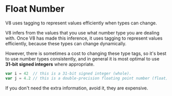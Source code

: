 # Float Number

V8 uses tagging to represent values efficiently when types can change.

V8 infers from the values that you use what number type you are dealing with. Once V8 has made this inference, it uses tagging to represent values efficiently, because these types can change dynamically.

However, there is sometimes a cost to changing these type tags, so it's best to use number types consistently, and in general it is most optimal to use **31-bit signed integers** where appropriate.

```js
var i = 42  // this is a 31-bit signed integer (whole).
var j = 4.2 // this is a double-precision floating point number (float).
```

If you don't need the extra information, avoid it, they are expensive.
